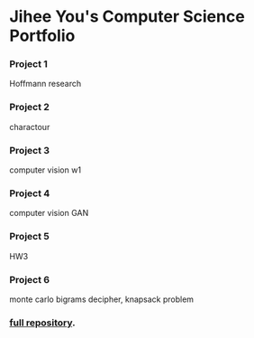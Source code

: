 # Jihee You's Computer Science Portfolio

### Project 1
Hoffmann research

### Project 2
charactour

### Project 3
computer vision w1

### Project 4
computer vision GAN

### Project 5
HW3

### Project 6
monte carlo bigrams decipher, knapsack problem










### [full repository](https://github.com/jiheeyy).
